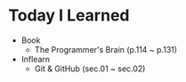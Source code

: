 # Today I Learned

- Book
  - The Programmer's Brain (p.114 ~ p.131)
- Inflearn
  - Git & GitHub (sec.01 ~ sec.02)
